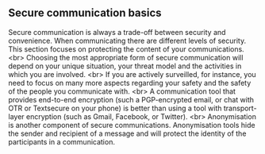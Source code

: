 
## Secure communication basics

Secure communication is always a trade-off between security and convenience. When communicating there are different levels of security. This section focuses on protecting the content of your communications.
&lt;br&gt;
Choosing the most appropriate form of secure communication will depend on your unique situation, your threat model and the activities in which you are involved.
&lt;br&gt;
If you are actively surveilled, for instance, you need to focus on many more aspects regarding your safety and the safety of the people you communicate with.
&lt;br&gt;
A communication tool that provides end-to-end encryption (such a PGP-encrypted email, or chat with OTR or Textsecure on your phone) is better than using a tool with transport-layer encryption (such as Gmail, Facebook, or Twitter).
&lt;br&gt;
Anonymisation is another component of secure communications. Anonymisation tools hide the sender and recipient of a message and will protect the identity of the participants in a communication.
